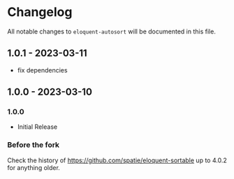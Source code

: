 # Changelog

All notable changes to `eloquent-autosort` will be documented in this file.

## 1.0.1 - 2023-03-11

- fix dependencies

## 1.0.0 - 2023-03-10

### 1.0.0

- Initial Release

### Before the fork

Check the history of https://github.com/spatie/eloquent-sortable up to 4.0.2 for anything older.
